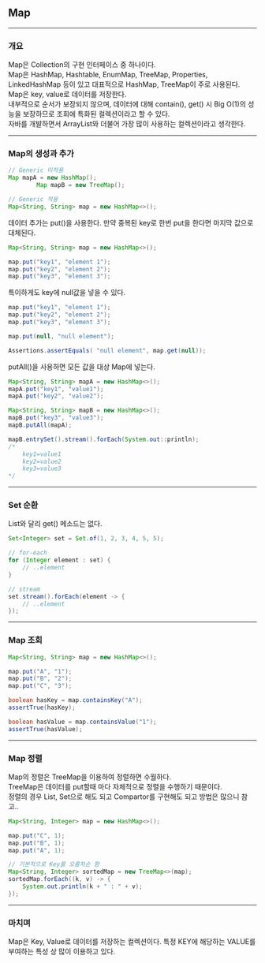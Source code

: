 ## Map

----
### 개요
Map은 Collection의 구현 인터페이스 중 하나이다.<br>
Map은 HashMap, Hashtable, EnumMap, TreeMap, Properties, LinkedHashMap 등이 있고
대표적으로 HashMap, TreeMap이 주로 사용된다.<br>
Map은 key, value로 데이터를 저장한다.<br>
내부적으로 순서가 보장되지 않으며, 데이터에 대해 contain(), get() 시 Big O(1)의 성능을 보장하므로 조회에 특화된 컬렉션이라고 할 수 있다.<br> 
자바를 개발하면서 ArrayList와 더불어 가장 많이 사용하는 컬렉션이라고 생각한다.<br>


----
### Map의 생성과 추가

```java
// Generic 미적용
Map mapA = new HashMap();
        Map mapB = new TreeMap();

// Generic 적용
Map<String, String> map = new HashMap<>();
```

데이터 추가는 put()을 사용한다. 만약 중복된 key로 한번 put을 한다면 마지막 값으로 대체된다.
```java
Map<String, String> map = new HashMap<>();

map.put("key1", "element 1");
map.put("key2", "element 2");
map.put("key3", "element 3");
```

특이하게도 key에 null값을 넣을 수 있다.

```java
map.put("key1", "element 1");
map.put("key2", "element 2");
map.put("key3", "element 3");

map.put(null, "null element");

Assertions.assertEquals( "null element", map.get(null));
```

putAll()을 사용하면 모든 값을 대상 Map에 넣는다.
```java
Map<String, String> mapA = new HashMap<>();
mapA.put("key1", "value1");
mapA.put("key2", "value2");

Map<String, String> mapB = new HashMap<>();
mapB.put("key3", "value3");
mapB.putAll(mapA);

mapB.entrySet().stream().forEach(System.out::println);
/*
    key1=value1
    key2=value2
    key3=value3
*/
```

----
### Set 순환
List와 달리 get() 메소드는 없다.

```java
Set<Integer> set = Set.of(1, 2, 3, 4, 5, 5);

// for-each
for (Integer element : set) {
    // ..element
}

// stream
set.stream().forEach(element -> {
    // ..element
});
```

----
### Map 조회
```java
Map<String, String> map = new HashMap<>();

map.put("A", "1");
map.put("B", "2");
map.put("C", "3");

boolean hasKey = map.containsKey("A");
assertTrue(hasKey);

boolean hasValue = map.containsValue("1");
assertTrue(hasValue);
```


----
### Map 정렬

Map의 정렬은 TreeMap을 이용하여 정렬하면 수월하다.<br>
TreeMap은 데이터를 put할때 마다 자체적으로 정렬을 수행하기 때문이다.<br>
정렬의 경우 List, Set으로 해도 되고 Compartor를 구현해도 되고 방법은 많으니 참고..

```java
Map<String, Integer> map = new HashMap<>();

map.put("C", 1);
map.put("B", 1);
map.put("A", 1);

// 기본적으로 Key를 오름차순 함
Map<String, Integer> sortedMap = new TreeMap<>(map);
sortedMap.forEach((k, v) -> {
    System.out.println(k + " : " + v);
});
```

----
### 마치며
Map은 Key, Value로 데이터를 저장하는 컬렉션이다. 특정 KEY에 해당하는 VALUE를 부여하는 특성 상
많이 이용하고 있다.
